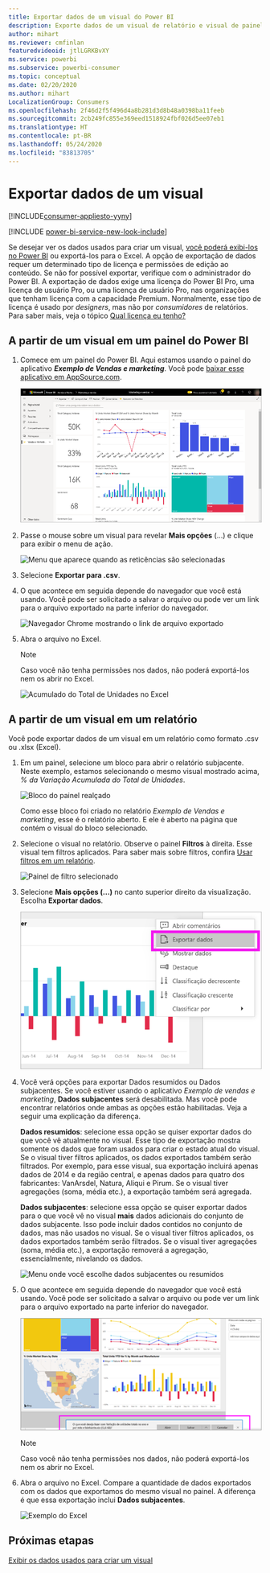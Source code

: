 ```yaml
---
title: Exportar dados de um visual do Power BI
description: Exporte dados de um visual de relatório e visual de painel e exiba-os no Excel.
author: mihart
ms.reviewer: cmfinlan
featuredvideoid: jtlLGRKBvXY
ms.service: powerbi
ms.subservice: powerbi-consumer
ms.topic: conceptual
ms.date: 02/20/2020
ms.author: mihart
LocalizationGroup: Consumers
ms.openlocfilehash: 2f46d2f5f496d4a8b281d3d8b48a0398ba11feeb
ms.sourcegitcommit: 2cb249fc855e369eed1518924fbf026d5ee07eb1
ms.translationtype: HT
ms.contentlocale: pt-BR
ms.lasthandoff: 05/24/2020
ms.locfileid: "83813705"
---
```

# <a name="export-data-from-a-visual"></a>Exportar dados de um visual

[!INCLUDE[consumer-appliesto-yyny](../includes/consumer-appliesto-yyny.md)]

[!INCLUDE [power-bi-service-new-look-include](../includes/power-bi-service-new-look-include.md)]

Se desejar ver os dados usados para criar um visual, [você poderá exibi-los no Power BI](end-user-show-data.md) ou exportá-los para o Excel. A opção de exportação de dados requer um determinado tipo de licença e permissões de edição ao conteúdo. Se não for possível exportar, verifique com o administrador do Power BI. A exportação de dados exige uma licença do Power BI Pro, uma licença de usuário Pro, ou uma licença de usuário Pro, nas organizações que tenham licença com a capacidade Premium. Normalmente, esse tipo de licença é usado por *designers*, mas não por *consumidores* de relatórios. Para saber mais, veja o tópico [Qual licença eu tenho?](end-user-license.md)


## <a name="from-a-visual-on-a-power-bi-dashboard"></a>A partir de um visual em um painel do Power BI

1. Comece em um painel do Power BI. Aqui estamos usando o painel do aplicativo ***Exemplo de Vendas e marketing***. Você pode [baixar esse aplicativo em AppSource.com](https://appsource.microsoft.com/en-us/product/power-bi/microsoft-retail-analysis-sample.salesandmarketingsample
).

    ![Painel do aplicativo](media/end-user-export/power-bi-dashboards.png)

2. Passe o mouse sobre um visual para revelar **Mais opções** (...) e clique para exibir o menu de ação.

    ![Menu que aparece quando as reticências são selecionadas](media/end-user-export/power-bi-options-menu.png)

3. Selecione **Exportar para .csv**.

4. O que acontece em seguida depende do navegador que você está usando. Você pode ser solicitado a salvar o arquivo ou pode ver um link para o arquivo exportado na parte inferior do navegador. 

    ![Navegador Chrome mostrando o link de arquivo exportado](media/end-user-export/power-bi-dashboard-exports.png)

5. Abra o arquivo no Excel. 

    > [!NOTE]
    > Caso você não tenha permissões nos dados, não poderá exportá-los nem os abrir no Excel.  

    ![Acumulado do Total de Unidades no Excel](media/end-user-export/power-bi-excel.png)


## <a name="from-a-visual-in-a-report"></a>A partir de um visual em um relatório
Você pode exportar dados de um visual em um relatório como formato .csv ou .xlsx (Excel). 

1. Em um painel, selecione um bloco para abrir o relatório subjacente.  Neste exemplo, estamos selecionando o mesmo visual mostrado acima, *% da Variação Acumulada do Total de Unidades*. 

    ![Bloco do painel realçado](media/end-user-export/power-bi-export-reports.png)

    Como esse bloco foi criado no relatório *Exemplo de Vendas e marketing*, esse é o relatório aberto. E ele é aberto na página que contém o visual do bloco selecionado. 

2. Selecione o visual no relatório. Observe o painel **Filtros** à direita. Esse visual tem filtros aplicados. Para saber mais sobre filtros, confira [Usar filtros em um relatório](end-user-report-filter.md).

    ![Painel de filtro selecionado](media/end-user-export/power-bi-export-filter.png)


3. Selecione **Mais opções (...)** no canto superior direito da visualização. Escolha **Exportar dados**.

    ![Opção Exportar dados selecionada no menu suspenso](media/end-user-export/power-bi-export-report.png)

4. Você verá opções para exportar Dados resumidos ou Dados subjacentes. Se você estiver usando o aplicativo *Exemplo de vendas e marketing*, **Dados subjacentes** será desabilitada. Mas você pode encontrar relatórios onde ambas as opções estão habilitadas. Veja a seguir uma explicação da diferença.

    **Dados resumidos**: selecione essa opção se quiser exportar dados do que você vê atualmente no visual.  Esse tipo de exportação mostra somente os dados que foram usados para criar o estado atual do visual. Se o visual tiver filtros aplicados, os dados exportados também serão filtrados. Por exemplo, para esse visual, sua exportação incluirá apenas dados de 2014 e da região central, e apenas dados para quatro dos fabricantes: VanArsdel, Natura, Aliqui e Pirum. Se o visual tiver agregações (soma, média etc.), a exportação também será agregada. 
  

    **Dados subjacentes**: selecione essa opção se quiser exportar dados para o que você vê no visual **mais** dados adicionais do conjunto de dados subjacente.  Isso pode incluir dados contidos no conjunto de dados, mas não usados no visual. Se o visual tiver filtros aplicados, os dados exportados também serão filtrados.  Se o visual tiver agregações (soma, média etc.), a exportação removerá a agregação, essencialmente, nivelando os dados. 

    ![Menu onde você escolhe dados subjacentes ou resumidos](media/end-user-export/power-bi-export-underlying.png)

5. O que acontece em seguida depende do navegador que você está usando. Você pode ser solicitado a salvar o arquivo ou pode ver um link para o arquivo exportado na parte inferior do navegador. 

    ![Arquivo exportado sendo exibido no navegador Microsoft Edge](media/end-user-export/power-bi-export-edge-browser.png)

    > [!NOTE]
    > Caso você não tenha permissões nos dados, não poderá exportá-los nem os abrir no Excel.  


6. Abra o arquivo no Excel. Compare a quantidade de dados exportados com os dados que exportamos do mesmo visual no painel. A diferença é que essa exportação inclui **Dados subjacentes**. 

    ![Exemplo do Excel](media/end-user-export/power-bi-underlying.png)

## <a name="next-steps"></a>Próximas etapas

[Exibir os dados usados para criar um visual](end-user-show-data.md)